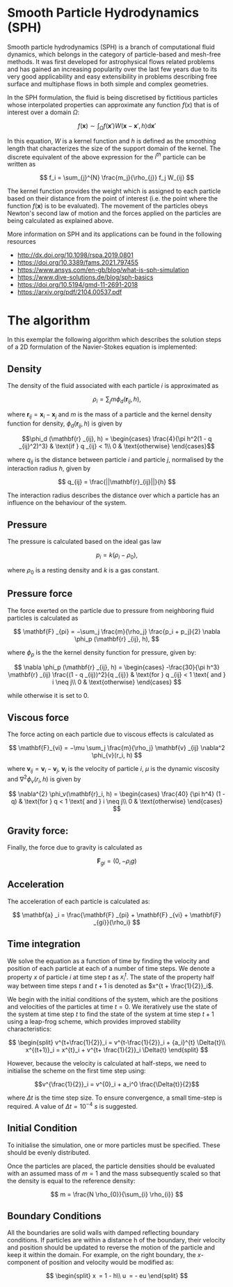 # Smooth Particle Hydrodynamics (SPH)
Smooth particle hydrodynamics (SPH) is a branch of computational fluid dynamics, which belongs in the category of particle-based and mesh-free methods. It was first developed for astrophysical flows related problems and has gained an increasing popularity over the last few years due to its very good applicability and easy extensibility in problems describing free surface and multiphase flows in both simple and complex geometries.

In the SPH formulation, the fluid is being discretised by fictitious particles whose interpolated properties can approximate any function $f(x)$ that is of interest over a domain $\Omega$:


$$ f(\mathbf{x}) \sim \int_{\Omega} f(\mathbf{x}')W(\mathbf{x}-\mathbf{x}',h) \mathrm{d}\mathbf{x}' $$


In this equation, $W$ is a kernel function and $h$ is defined as the smoothing length that characterizes the size of the support domain of the kernel. The discrete equivalent of the above expression for the $`i^{th}`$ particle can be written as

$$ f_i = \sum_{j}^{N} \frac{m_j}{\rho_{j}} f_j W_{ij} $$

The kernel function provides the weight which is assigned to each particle based on their distance from the point of interest (i.e. the point where the function $`f(\mathbf{x})`$ is to be evaluated). The movement of the particles obeys Newton's second law of motion and the forces applied on the particles are being calculated as explained above.

More information on SPH and its applications can be found in the following resources

- http://dx.doi.org/10.1098/rspa.2019.0801
- https://doi.org/10.3389/fams.2021.797455
- https://www.ansys.com/en-gb/blog/what-is-sph-simulation
- https://www.dive-solutions.de/blog/sph-basics
- https://doi.org/10.5194/gmd-11-2691-2018
- https://arxiv.org/pdf/2104.00537.pdf

# The algorithm
In this exemplar the following algorithm which describes the solution steps of a 2D formulation of the Navier-Stokes equation is implemented:

## Density

The density of the fluid associated with each particle $i$ is approximated as

$$ \rho_i = \sum_{j} m \phi_d(\mathbf{r} _{ij}, h), $$

where $\mathbf{r}_ {ij} = \mathbf{x}_ {i} − \mathbf{x}_ {j}$ and $m$ is the mass of a particle and the kernel density function for density, $\phi_ {d}(\mathbf{r}_ {ij},h)$ is given by 

$$\phi_d (\mathbf{r} _{ij}, h) = \begin{cases}
\frac{4}{\pi h^2(1 - q _{ij}^2)^3} & \text{if } q _{ij} < 1\\
0 & \text{otherwise}
\end{cases}$$

where $q_ {ij}$ is the distance between particle $i$ and particle $j$, normalised by the interaction radius $h$, given by

$$ q_{ij} = \frac{||\mathbf{r}_{ij}||}{h} $$

The interaction radius describes the distance over which a particle has an influence on the behaviour of the system.

## Pressure

The pressure is calculated based on the ideal gas law

$$ p_i = k(\rho_{i} − \rho_{0}), $$

where $`\rho_ {0}`$ is a resting density and $k$ is a gas constant.

## Pressure force

The force exerted on the particle due to pressure from neighboring fluid particles is calculated as

$$ \mathbf{F} _{pi} = −\sum_j \frac{m}{\rho_j} \frac{p_i + p_j}{2} \nabla \phi_p (\mathbf{r} _{ij}, h), $$

where $`\phi_p`$ is the the kernel density function for pressure, given by:

$$ \nabla \phi_p (\mathbf{r} _{ij}, h) = \begin{cases}
-\frac{30}{\pi h^3} \mathbf{r} _{ij} \frac{(1 - q _{ij})^2}{q _{ij}} & \text{for } q _{ij} < 1 \text{ and } i \neq j\\
0 & \text{otherwise}
\end{cases} $$

while otherwise it is set to 0.

## Viscous force

The force acting on each particle due to viscous effects is calculated as

$$ \mathbf{F}_{vi} = −\mu \sum_j \frac{m}{\rho_j} \mathbf{v} _{ij} \nabla^2 \phi_{v}(r_i, h) $$

where $`\mathbf{v}_{ij} = \mathbf{v}_i − \mathbf{v}_j`$, $`\mathbf{v}_{i}`$ is the velocity of particle $i$, $\mu$ is the dynamic viscosity and $`\nabla^{2} \phi_{v}(r_i, h)`$ is given by

$$ \nabla^{2} \phi_v(\mathbf{r}_i, h) = \begin{cases}
\frac{40} {\pi h^4} (1 - q) & \text{for } q < 1 \text{ and } i \neq j\\
0 & \text{otherwise}
\end{cases}
 $$

## Gravity force:

Finally, the force due to gravity is calculated as

$$ \mathbf{F} _{gi} = (0, −\rho_i g) $$

## Acceleration

The acceleration of each particle is calculated as:

$$ \mathbf{a} _i = \frac{\mathbf{F} _{pi} + \mathbf{F} _{vi} + \mathbf{F} _{gi}}{\rho_i} $$

## Time integration

We solve the equation as a function of time by finding the velocity and position of each particle at each of a number of time steps. We denote a property $x$ of particle $i$ at time step $t$ as $`x^{t}_i`$. The state of the property half way between time steps $t$ and $t + 1$ is denoted as $`x^{t + \frac{1}{2}}_i`$.

We begin with the initial conditions of the system, which are the positions and velocities of the particles at time $t = 0$. We iteratively use the state of the system at time step $t$ to find the state of the system at time step $t + 1$ using a leap-frog scheme, which provides improved stability characteristics:

$$
\begin{split}
  v^{t+\frac{1}{2}}_i = v^{t-\frac{1}{2}}_i + {a_i}^{t} \Delta{t}\\
  x^{(t+1)}_i = x^{t}_i + v^{t+ \frac{1}{2}}_i \Delta{t}
\end{split}
$$

However, because the velocity is calculated at half-steps, we need to initialise the scheme on the first time step using:

$$v^{\frac{1}{2}}_i = v^{0}_i + a_i^0 \frac{\Delta{t}}{2}$$

where $\Delta t$ is the time step size. To ensure convergence, a small time-step is required. A value of $\Delta t = 10^{−4}$ $s$ is suggested.

## Initial Condition

To initialise the simulation, one or more particles must be specified. These should be evenly distributed.

Once the particles are placed, the particle densities should be evaluated with an assumed mass of $m = 1$ and the mass subsequently scaled so that the density is equal to the reference density:

$$ m = \frac{N \rho_{0}}{\sum_{i} \rho_{i}} $$

## Boundary Conditions
All the boundaries are solid walls with damped reflecting boundary conditions. If particles are within a distance h of the boundary, their velocity and position should be updated to reverse the motion of the particle and keep it within the domain. For example, on the right boundary, the $x$-component of position and velocity would be modified as:

$$
\begin{split}
  x = 1 - h\\
  u = - eu
\end{split}
$$
